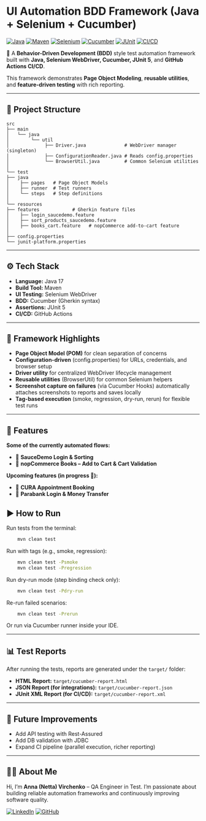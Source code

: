 # UI Automation BDD Framework (Java + Selenium + Cucumber)
[![Java](https://img.shields.io/badge/Java-17-blue.svg)](https://www.oracle.com/java/technologies/javase/jdk17-archive-downloads.html)
[![Maven](https://img.shields.io/badge/Maven-3.9+-brightgreen.svg)](https://maven.apache.org/)
[![Selenium](https://img.shields.io/badge/Selenium-WebDriver-green.svg)](https://www.selenium.dev/)
[![Cucumber](https://img.shields.io/badge/Cucumber-BDD-orange.svg)](https://cucumber.io/)
[![JUnit](https://img.shields.io/badge/JUnit-5-red.svg)](https://junit.org/junit5/)
[![CI/CD](https://img.shields.io/badge/GitHub-Actions-blue.svg)](https://docs.github.com/en/actions)

🚀 A **Behavior-Driven Development (BDD)** style test automation framework built with **Java, Selenium WebDriver, Cucumber, JUnit 5**, and **GitHub Actions CI/CD**.

This framework demonstrates **Page Object Modeling**, **reusable utilities**, and **feature-driven testing** with rich reporting.

---

## 📂 Project Structure
```
src
├── main
│   └── java
│        └── util
│             ├── Driver.java              # WebDriver manager (singleton)
│             ├── ConfigurationReader.java # Reads config.properties
│             └── BrowserUtil.java         # Common Selenium utilities
│
└── test
├── java
│    ├── pages   # Page Object Models
│    ├── runner  # Test runners
│    └── steps   # Step definitions
│
└── resources
├── features            # Gherkin feature files
│    ├── login_saucedemo.feature
│    ├── sort_products_saucedemo.feature
│    ├── books_cart.feature   # nopCommerce add-to-cart feature
│
├── config.properties
└── junit-platform.properties
```
---

## ⚙️ Tech Stack
- **Language:** Java 17
- **Build Tool:** Maven
- **UI Testing:** Selenium WebDriver
- **BDD:** Cucumber (Gherkin syntax)
- **Assertions:** JUnit 5
- **CI/CD:** GitHub Actions

---
## 🌟 Framework Highlights
- **Page Object Model (POM)** for clean separation of concerns
- **Configuration-driven** (config.properties) for URLs, credentials, and browser setup
- **Driver utility** for centralized WebDriver lifecycle management
- **Reusable utilities** (BrowserUtil) for common Selenium helpers
- **Screenshot capture on failures** (via Cucumber Hooks) automatically attaches screenshots to reports and saves locally
- **Tag-based execution** (smoke, regression, dry-run, rerun) for flexible test runs
---

## 📝 Features
**Some of the currently automated flows:**
- 🔐 **SauceDemo Login & Sorting**
- 🛒 **nopCommerce Books – Add to Cart & Cart Validation** 

**Upcoming features (in progress 🚧):**
- 🏥 **CURA Appointment Booking**
- 🏦 **Parabank Login & Money Transfer**


## ▶️ How to Run

Run tests from the terminal:
```bash 
    mvn clean test
```
Run with tags (e.g., smoke, regression):
```bash
    mvn clean test -Psmoke
    mvn clean test -Pregression
```
Run dry-run mode (step binding check only):
```bash
    mvn clean test -Pdry-run
```
Re-run failed scenarios:
```bash
    mvn clean test -Prerun
```
Or run via Cucumber runner inside your IDE.

---
## 📊 Test Reports

After running the tests, reports are generated under the `target/` folder:

- **HTML Report:** `target/cucumber-report.html`  
- **JSON Report (for integrations):** `target/cucumber-report.json`  
- **JUnit XML Report (for CI/CD):** `target/cucumber-report.xml`
  
---

## 📌 Future Improvements

- Add API testing with Rest-Assured
- Add DB validation with JDBC
- Expand CI pipeline (parallel execution, richer reporting)

---

## 👩‍💻 About Me

Hi, I’m **Anna (Netta) Virchenko** – QA Engineer in Test.
I’m passionate about building reliable automation frameworks and continuously improving software quality.

[![LinkedIn](https://img.shields.io/badge/LinkedIn-Profile-blue)](https://www.linkedin.com/in/anna-virchenko-work)
[![GitHub](https://img.shields.io/badge/GitHub-Profile-black)](https://github.com/annavirchenkowork-coder)


